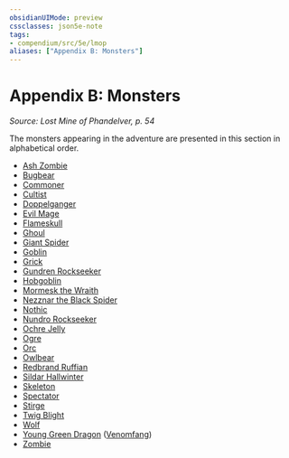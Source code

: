 ```yaml
---
obsidianUIMode: preview
cssclasses: json5e-note
tags:
- compendium/src/5e/lmop
aliases: ["Appendix B: Monsters"]
---
```

# Appendix B: Monsters
*Source: Lost Mine of Phandelver, p. 54* 

The monsters appearing in the adventure are presented in this section in alphabetical order.

- [Ash Zombie](compendium/bestiary/undead/ash-zombie-lmop.md)  
- [Bugbear](compendium/bestiary/humanoid/bugbear.md)  
- [Commoner](compendium/bestiary/humanoid/commoner.md)  
- [Cultist](compendium/bestiary/humanoid/cultist.md)  
- [Doppelganger](compendium/bestiary/monstrosity/doppelganger.md)  
- [Evil Mage](compendium/bestiary/humanoid/evil-mage-lmop.md)  
- [Flameskull](compendium/bestiary/undead/flameskull.md)  
- [Ghoul](compendium/bestiary/undead/ghoul.md)  
- [Giant Spider](compendium/bestiary/beast/giant-spider.md)  
- [Goblin](compendium/bestiary/humanoid/goblin.md)  
- [Grick](compendium/bestiary/monstrosity/grick.md)  
- [Gundren Rockseeker](compendium/bestiary/npc/gundren-rockseeker-lmop.md)  
- [Hobgoblin](compendium/bestiary/humanoid/hobgoblin.md)  
- [Mormesk the Wraith](compendium/bestiary/npc/mormesk-the-wraith-lmop.md)  
- [Nezznar the Black Spider](compendium/bestiary/npc/nezznar-the-black-spider-lmop.md)  
- [Nothic](compendium/bestiary/aberration/nothic.md)  
- [Nundro Rockseeker](compendium/bestiary/npc/nundro-rockseeker-lmop.md)  
- [Ochre Jelly](compendium/bestiary/ooze/ochre-jelly.md)  
- [Ogre](compendium/bestiary/giant/ogre.md)  
- [Orc](compendium/bestiary/humanoid/orc.md)  
- [Owlbear](compendium/bestiary/monstrosity/owlbear.md)  
- [Redbrand Ruffian](compendium/bestiary/humanoid/redbrand-ruffian-lmop.md)  
- [Sildar Hallwinter](compendium/bestiary/npc/sildar-hallwinter-lmop.md)  
- [Skeleton](compendium/bestiary/undead/skeleton.md)  
- [Spectator](compendium/bestiary/aberration/spectator.md)  
- [Stirge](compendium/bestiary/beast/stirge.md)  
- [Twig Blight](compendium/bestiary/plant/twig-blight.md)  
- [Wolf](compendium/bestiary/beast/wolf.md)  
- [Young Green Dragon](compendium/bestiary/dragon/young-green-dragon.md) ([Venomfang](compendium/bestiary/npc/venomfang-lmop.md))  
- [Zombie](compendium/bestiary/undead/zombie.md)